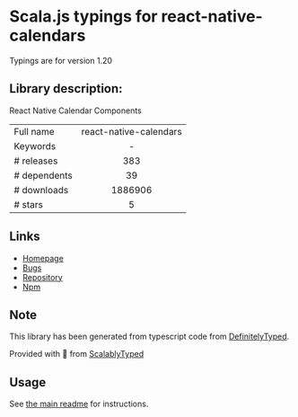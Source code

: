 
# Scala.js typings for react-native-calendars

Typings are for version 1.20

## Library description:
React Native Calendar Components

|                    |                 |
| ------------------ | :-------------: |
| Full name          | react-native-calendars |
| Keywords           | - |
| # releases         | 383 |
| # dependents       | 39 |
| # downloads        | 1886906 |
| # stars            | 5 |

## Links
- [Homepage](https://github.com/wix/react-native-calendars#readme)
- [Bugs](https://github.com/wix/react-native-calendars/issues)
- [Repository](https://github.com/wix/react-native-calendars)
- [Npm](https://www.npmjs.com/package/react-native-calendars)
    


## Note
This library has been generated from typescript code from [DefinitelyTyped](https://definitelytyped.org).

Provided with :purple_heart: from [ScalablyTyped](https://github.com/oyvindberg/ScalablyTyped)

## Usage
See [the main readme](../../readme.md) for instructions.


